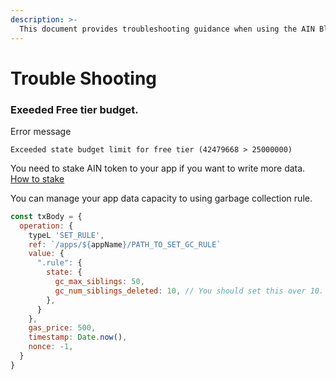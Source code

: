 ```yaml
---
description: >-
  This document provides troubleshooting guidance when using the AIN Blockchain.
---
```


# Trouble Shooting

### Exeeded Free tier budget.
Error message
```
Exceeded state budget limit for free tier (42479668 > 25000000)
```

You need to stake AIN token to your app if you want to write more data. [How to stake](https://docs.ainetwork.ai/ain-blockchain/developer-guide/getting-started#step-8.-stake-ain-to-your-app)

You can manage your app data capacity to using garbage collection rule.

```javascript
const txBody = {
  operation: {
    typeL 'SET_RULE',
    ref: `/apps/${appName}/PATH_TO_SET_GC_RULE`
    value: {
      ".rule": {
        state: {
          gc_max_siblings: 50,
          gc_num_siblings_deleted: 10, // You should set this over 10.
        },
      }
    },
    gas_price: 500,
    timestamp: Date.now(),
    nonce: -1,
  }
}
```
